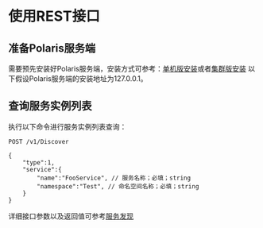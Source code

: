 # 使用REST接口

## 准备Polaris服务端

需要预先安装好Polaris服务端，安装方式可参考：[单机版安装](https://polarismesh.cn/zh/doc/快速入门/安装服务端/安装单机版.html#单机版安装)或者[集群版安装](https://polarismesh.cn/zh/doc/快速入门/安装服务端/安装集群版.html#集群版安装)
以下假设Polaris服务端的安装地址为127.0.0.1。

## 查询服务实例列表

执行以下命令进行服务实例列表查询：

```
POST /v1/Discover

{
    "type":1,
    "service":{
        "name":"FooService", // 服务名称；必填；string
        "namespace":"Test", // 命名空间名称；必填；string
    }
}
```

详细接口参数以及返回值可参考[服务发现](https://polarismesh.cn/zh/doc/接口文档/服务发现.html#服务发现)

